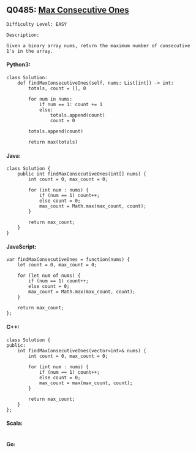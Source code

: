 ## Q0485: [Max Consecutive Ones](https://leetcode.com/problems/max-consecutive-ones/)

```
Difficulty Level: EASY
```

```
Description:

Given a binary array nums, return the maximum number of consecutive 1's in the array.
```

#### Python3:

```
class Solution:
    def findMaxConsecutiveOnes(self, nums: List[int]) -> int:
        totals, count = [], 0

        for num in nums:
            if num == 1: count += 1
            else:
                totals.append(count)
                count = 0
        
        totals.append(count)

        return max(totals)
```

#### Java:

```
class Solution {
    public int findMaxConsecutiveOnes(int[] nums) {
        int count = 0, max_count = 0;

        for (int num : nums) {
            if (num == 1) count++;
            else count = 0;
            max_count = Math.max(max_count, count);
        }

        return max_count;
    }
}
```

#### JavaScript:

```
var findMaxConsecutiveOnes = function(nums) {
    let count = 0, max_count = 0;

    for (let num of nums) {
        if (num == 1) count++;
        else count = 0;
        max_count = Math.max(max_count, count);
    }

    return max_count;
};
```

#### C++:

```
class Solution {
public:
    int findMaxConsecutiveOnes(vector<int>& nums) {
        int count = 0, max_count = 0;

        for (int num : nums) {
            if (num == 1) count++;
            else count = 0;
            max_count = max(max_count, count);
        }

        return max_count;
    }
};
```

#### Scala:

```

```

#### Go:

```

```
